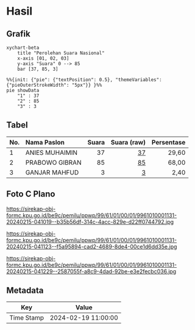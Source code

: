 # Hasil

## Grafik

```mermaid
xychart-beta
    title "Perolehan Suara Nasional"
    x-axis [01, 02, 03]
    y-axis "Suara" 0 --> 85
    bar [37, 85, 3]
```

```mermaid
%%{init: {"pie": {"textPosition": 0.5}, "themeVariables": {"pieOuterStrokeWidth": "5px"}} }%%
pie showData
    "1" : 37
    "2" : 85
    "3" : 3
```

## Tabel

| No. | Nama Paslon    | Suara | Suara (raw) | Persentase |
|:--- |:-------------- | -----:| -----------:| ----------:|
| 1   | ANIES MUHAIMIN | 37    | [37][p-1]   | 29,60      |
| 2   | PRABOWO GIBRAN | 85    | [85][p-2]   | 68,00      |
| 3   | GANJAR MAHFUD  | 3     | [3][p-3]    | 2,40       |


[p-1]: https://github.com/gigit-pemilu/pemilu-2024/blob/main/pilpres/hitung-suara/sub/99-luar-negeri/sub/61-kota-kinabalu-malaysia/sub/01-kota-kinabalu-malaysia/sub/0001-kota-kinabalu-malaysia/sub/131-ksk-120/sub/paslon-1.txt
[p-2]: https://github.com/gigit-pemilu/pemilu-2024/blob/main/pilpres/hitung-suara/sub/99-luar-negeri/sub/61-kota-kinabalu-malaysia/sub/01-kota-kinabalu-malaysia/sub/0001-kota-kinabalu-malaysia/sub/131-ksk-120/sub/paslon-2.txt
[p-3]: https://github.com/gigit-pemilu/pemilu-2024/blob/main/pilpres/hitung-suara/sub/99-luar-negeri/sub/61-kota-kinabalu-malaysia/sub/01-kota-kinabalu-malaysia/sub/0001-kota-kinabalu-malaysia/sub/131-ksk-120/sub/paslon-3.txt

## Foto C Plano

https://sirekap-obj-formc.kpu.go.id/be9c/pemilu/ppwp/99/61/01/00/01/9961010001131-20240215-041019--b35b56df-314c-4acc-829e-d22ff0744792.jpg

https://sirekap-obj-formc.kpu.go.id/be9c/pemilu/ppwp/99/61/01/00/01/9961010001131-20240215-041123--f5a95894-cad2-4689-8de4-00ce1d6dd35e.jpg

https://sirekap-obj-formc.kpu.go.id/be9c/pemilu/ppwp/99/61/01/00/01/9961010001131-20240215-041229--2587055f-a8c9-4dad-92be-e3e2fecbc036.jpg


## Metadata

| Key        | Value               |
| ---------- | ------------------- |
| Time Stamp | 2024-02-19 11:00:00 |



